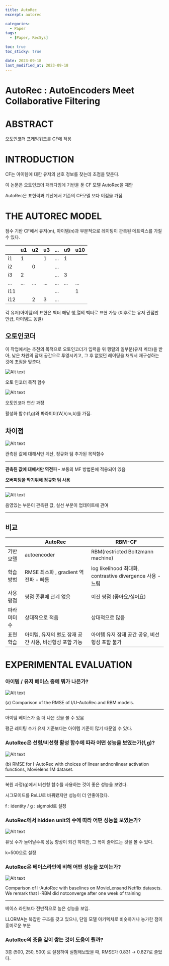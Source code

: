 ```yaml
---
title: AutoRec
excerpt: autorec

categories:
  - Paper
tags:
  - [Paper, RecSys]

toc: true
toc_sticky: true

date: 2023-09-18
last_modified_at: 2023-09-18
---
```


# AutoRec : AutoEncoders Meet Collaborative Filtering

# **ABSTRACT**

오토인코더 프레임워크를 CF에 적용

# **INTRODUCTION**

CF는 아이템에 대한 유저의 선호 정보를 찾는데 초점을 맞춘다.

이 논문은 오토인코더 패러다임에 기반을 둔 CF 모델 AutoRec을 제안

AutoRec은 표현력과 계산에서 기존의 CF모델 보다 이점을 가짐.

# **THE AUTOREC MODEL**

점수 기반 CF에서 유저(m), 아이템(n)과 부분적으로 레이팅이 관측된 메트릭스를 가질 수 있다.

|  | u1 | u2 | u3 | ... | u9 | u10 |
| --- | --- | --- | --- | --- | --- | --- |
| i1 | 1 |  | 1 | ... | 1 |  |
| i2 |  | 0 |  | ... |  |  |
| i3 | 2 |  |  | ... | 3 |  |
| ... | ... | ... | ... | ... | ... | ... |
| i11 |  |  |  | ... |  | 1 |
| i12 |  | 2 | 3 | ... |  |  |

각 유저(아이템)의 표현은 벡터 해당 행,열의 벡터로 표현 가능 (이후로는 유저 관점만 언급, 아이템도 동일)

## 오토인코더

이 작업에서는 추천의 목적으로 오토인코더가 입력을 위 행렬의 일부분(유저 벡터)을 받아, 낮은 차원의 잠재 공간으로 투영시키고, 그 후 없었던 레이팅을 채워서 재구성하는 것에 초점을 맞춘다.

![Alt text](<../assets/img/AutoRec AutoEncoders Meet Collaborative Filtering 6c77cae4c5104792b1d310691604c0ec/Untitled.png>)

오토 인코더 목적 함수


![Alt text](<../assets/img/AutoRec AutoEncoders Meet Collaborative Filtering 6c77cae4c5104792b1d310691604c0ec/Untitled 1.png>)

오토인코더 연산 과정

활성화 함수(f,g)와 파라미터(W,V,m,b)를 가짐.

## 차이점

![Alt text](<../assets/img/AutoRec AutoEncoders Meet Collaborative Filtering 6c77cae4c5104792b1d310691604c0ec/Untitled 2.png>)

관측된 값에 대해서만 계산, 정규화 텀 추가된 목적함수

---

**관측된 값에 대해서만 역전파 -** 보통의 MF 방법론에 적용되어 있음

**오버피팅을 막기위해 정규화 텀 사용**

---

![Alt text](<../assets/img/AutoRec AutoEncoders Meet Collaborative Filtering 6c77cae4c5104792b1d310691604c0ec/Untitled 3.png>)

음영있는 부분이 관측된 값, 실선 부분이 업데이트에 관여

---

## 비교

|  | AutoRec | RBM-CF |
| --- | --- | --- |
| 기반 모델 | autoencoder | RBM(restricted Boltzmann machine) |
| 학습 방법 | RMSE 최소화 , gradient 역전파 - 빠름 | log likelihood 최대화, contrastive divergence 사용 - 느림
| 사용 평점 | 평점 종류에 관계 없음 | 이진 평점 (좋아요/싫어요) |
| 파라미터 수 | 상대적으로 적음 | 상대적으로 많음 |
| 표현 학습 | 아이템, 유저의 별도 잠재 공간 사용, 비선형성 포함 가능 | 아이템 유저 잠재 공간 공유, 비선형성 포함 불가 |

# **EXPERIMENTAL EVALUATION**

### **아이템 / 유저 베이스 중에 뭐가 나은가?**

![Alt text](<../assets/img/AutoRec AutoEncoders Meet Collaborative Filtering 6c77cae4c5104792b1d310691604c0ec/Untitled 4.png>)

(a) Comparison of the RMSE of I/U-AutoRec and RBM models.

---

아이템 베이스가 좀 더 나은 것을 볼 수 있음

평균 레이팅 수가 유저 기준보다는 아이템 기준이 많기 때문일 수 있다.

### **AutoRec은 선형/비선형 활성 함수에 따라 어떤 성능을 보였는가(f,g)?**

![Alt text](<../assets/img/AutoRec AutoEncoders Meet Collaborative Filtering 6c77cae4c5104792b1d310691604c0ec/Untitled 5.png>)

(b) RMSE for I-AutoRec with choices of linear andnonlinear activation functions, Movielens 1M dataset.

---

복원 과정(g)에서 비선형 함수를 사용하는 것이 좋은 성능을 보였다.

시그모이드를 ReLU로 바꿔봤지만 성능이 더 안좋아졌다.

f : identity / g : sigmoid로 설정

### **AutoRec에서 hidden unit의 수에 따라 어떤 성능을 보였는가?**

![Alt text](<../assets/img/AutoRec AutoEncoders Meet Collaborative Filtering 6c77cae4c5104792b1d310691604c0ec/Untitled 6.png>)

유닛 수가 늘어날수록 성능 향상이 되긴 하지만, 그 폭이 줄어드는 것을 볼 수 있다.

k=500으로 설정

### **AutoRec은 베이스라인에 비해 어떤 성능을 보이는가?**

![Alt text](<../assets/img/AutoRec AutoEncoders Meet Collaborative Filtering 6c77cae4c5104792b1d310691604c0ec/Untitled 7.png>)

Comparison of I-AutoRec with baselines on MovieLensand Netflix datasets. We remark that I-RBM did notconverge after one week of training

---

베이스 라인보다 전반적으로 높은 성능을 보임.

LLORMA는 복잡한 구조를 갖고 있으나, 단일 모델 아키텍처로 비슷하거나 능가한 점이 흥미로운 부분

### **AutoRec의 층을 깊이 쌓는 것이 도움이 될까?**

3층 (500, 250, 500) 로 설정하여 실험해보았을 때, RMSE가 0.831 → 0.827로 줄었다.